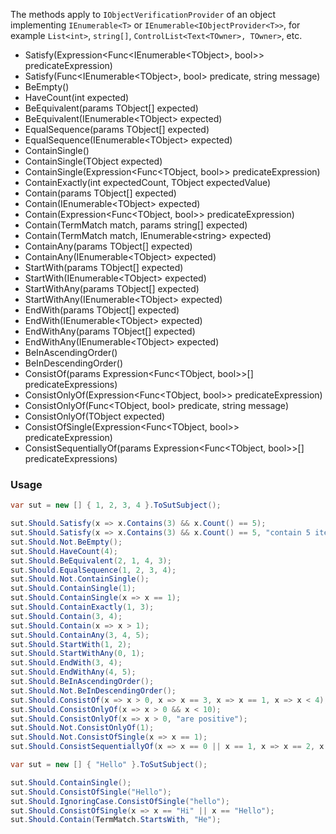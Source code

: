 The methods apply to `IObjectVerificationProvider` of an object implementing `IEnumerable<T>` or `IEnumerable<IObjectProvider<T>>`,
for example `List<int>`, `string[]`, `ControlList<Text<TOwner>, TOwner>`, etc.

<ul class="member-list">
    <li class="member">
        Satisfy<wbr>(<span class="type">Expression</span><wbr>&lt;<span class="type">Func</span><wbr>&lt;<span class="type">IEnumerable</span><wbr>&lt;<span class="type">TObject</span>&gt;, <span class="keyword">bool</span>&gt;&gt; predicateExpression)
    </li>
    <li class="member">
        Satisfy<wbr>(<span class="type">Func</span><wbr>&lt;<span class="type">IEnumerable</span><wbr>&lt;<span class="type">TObject</span>&gt;, <span class="keyword">bool</span>&gt; predicate, <span class="keyword">string</span> message)
    </li>
    <li class="member">
        BeEmpty<wbr>()
    </li>
    <li class="member">
        HaveCount<wbr>(<span class="keyword">int</span> expected)
    </li>
    <li class="member">
        BeEquivalent<wbr>(<span class="keyword">params</span> <span class="type">TObject</span>[] expected)
    </li>
    <li class="member">
        BeEquivalent<wbr>(<span class="type">IEnumerable</span>&lt;<span class="type">TObject</span>&gt; expected)
    </li>
    <li class="member">
        EqualSequence<wbr>(<span class="keyword">params</span> <span class="type">TObject</span>[] expected)
    </li>
    <li class="member">
        EqualSequence<wbr>(<span class="type">IEnumerable</span>&lt;<span class="type">TObject</span>&gt; expected)
    </li>
    <li class="member">
        ContainSingle<wbr>()
    </li>
    <li class="member">
        ContainSingle<wbr>(<span class="type">TObject</span> expected)
    </li>
    <li class="member">
        ContainSingle<wbr>(<span class="type">Expression</span><wbr>&lt;<span class="type">Func</span><wbr>&lt;<span class="type">TObject</span>, <span class="keyword">bool</span>&gt;&gt; predicateExpression)
    </li>
    <li class="member">
        ContainExactly<wbr>(<span class="keyword">int</span> expectedCount, <span class="type">TObject</span> expectedValue)
    </li>
    <li class="member">
        Contain<wbr>(<span class="keyword">params</span> <span class="type">TObject</span>[] expected)
    </li>
    <li class="member">
        Contain<wbr>(<span class="type">IEnumerable</span>&lt;<span class="type">TObject</span>&gt; expected)
    </li>
    <li class="member">
        Contain<wbr>(<span class="type">Expression</span><wbr>&lt;<span class="type">Func</span><wbr>&lt;<span class="type">TObject</span>, <span class="keyword">bool</span>&gt;&gt; predicateExpression)
    </li>
    <li class="member">
        Contain<wbr>(<span class="type">TermMatch</span> match, <span class="keyword">params</span> <span class="keyword">string</span>[] expected)
    </li>
    <li class="member">
        Contain<wbr>(<span class="type">TermMatch</span> match, <span class="type">IEnumerable</span>&lt;<span class="keyword">string</span>&gt; expected)
    </li>
    <li class="member">
        ContainAny<wbr>(<span class="keyword">params</span> <span class="type">TObject</span>[] expected)
    </li>
    <li class="member">
        ContainAny<wbr>(<span class="type">IEnumerable</span>&lt;<span class="type">TObject</span>&gt; expected)
    </li>
    <li class="member">
        StartWith<wbr>(<span class="keyword">params</span> <span class="type">TObject</span>[] expected)
    </li>
    <li class="member">
        StartWith<wbr>(<span class="type">IEnumerable</span>&lt;<span class="type">TObject</span>&gt; expected)
    </li>
    <li class="member">
        StartWithAny<wbr>(<span class="keyword">params</span> <span class="type">TObject</span>[] expected)
    </li>
    <li class="member">
        StartWithAny<wbr>(<span class="type">IEnumerable</span>&lt;<span class="type">TObject</span>&gt; expected)
    </li>
    <li class="member">
        EndWith<wbr>(<span class="keyword">params</span> <span class="type">TObject</span>[] expected)
    </li>
    <li class="member">
        EndWith<wbr>(<span class="type">IEnumerable</span>&lt;<span class="type">TObject</span>&gt; expected)
    </li>
    <li class="member">
        EndWithAny<wbr>(<span class="keyword">params</span> <span class="type">TObject</span>[] expected)
    </li>
    <li class="member">
        EndWithAny<wbr>(<span class="type">IEnumerable</span>&lt;<span class="type">TObject</span>&gt; expected)
    </li>
    <li class="member">
        BeInAscendingOrder<wbr>()
    </li>
    <li class="member">
        BeInDescendingOrder<wbr>()
    </li>
    <li class="member">
        ConsistOf<wbr>(<span class="keyword">params</span> <span class="type">Expression</span><wbr>&lt;<span class="type">Func</span><wbr>&lt;<span class="type">TObject</span>, <span class="keyword">bool</span>&gt;&gt;[] predicateExpressions)
    </li>
    <li class="member">
        ConsistOnlyOf<wbr>(<span class="type">Expression</span><wbr>&lt;<span class="type">Func</span><wbr>&lt;<span class="type">TObject</span>, <span class="keyword">bool</span>&gt;&gt; predicateExpression)
    </li>
    <li class="member">
        ConsistOnlyOf<wbr>(<span class="type">Func</span><wbr>&lt;<span class="type">TObject</span>, <span class="keyword">bool</span>&gt; predicate, <span class="keyword">string</span> message)
    </li>
    <li class="member">
        ConsistOnlyOf<wbr>(<span class="type">TObject</span> expected)
    </li>
    <li class="member">
        ConsistOfSingle<wbr>(<span class="type">Expression</span><wbr>&lt;<span class="type">Func</span><wbr>&lt;<span class="type">TObject</span>, <span class="keyword">bool</span>&gt;&gt; predicateExpression)
    </li>
    <li class="member">
        ConsistSequentiallyOf<wbr>(<span class="keyword">params</span> <span class="type">Expression</span><wbr>&lt;<span class="type">Func</span><wbr>&lt;<span class="type">TObject</span>, <span class="keyword">bool</span>&gt;&gt;[] predicateExpressions)
    </li>
</ul>

### Usage

```cs
var sut = new [] { 1, 2, 3, 4 }.ToSutSubject();

sut.Should.Satisfy(x => x.Contains(3) && x.Count() == 5);
sut.Should.Satisfy(x => x.Contains(3) && x.Count() == 5, "contain 5 items including 3");
sut.Should.Not.BeEmpty();
sut.Should.HaveCount(4);
sut.Should.BeEquivalent(2, 1, 4, 3);
sut.Should.EqualSequence(1, 2, 3, 4);
sut.Should.Not.ContainSingle();
sut.Should.ContainSingle(1);
sut.Should.ContainSingle(x => x == 1);
sut.Should.ContainExactly(1, 3);
sut.Should.Contain(3, 4);
sut.Should.Contain(x => x > 1);
sut.Should.ContainAny(3, 4, 5);
sut.Should.StartWith(1, 2);
sut.Should.StartWithAny(0, 1);
sut.Should.EndWith(3, 4);
sut.Should.EndWithAny(4, 5);
sut.Should.BeInAscendingOrder();
sut.Should.Not.BeInDescendingOrder();
sut.Should.ConsistOf(x => x > 0, x => x == 3, x => x == 1, x => x < 4);
sut.Should.ConsistOnlyOf(x => x > 0 && x < 10);
sut.Should.ConsistOnlyOf(x => x > 0, "are positive");
sut.Should.Not.ConsistOnlyOf(1);
sut.Should.Not.ConsistOfSingle(x => x == 1);
sut.Should.ConsistSequentiallyOf(x => x == 0 || x == 1, x => x == 2, x => x == 3, x => x >= 4);
```

```cs
var sut = new [] { "Hello" }.ToSutSubject();

sut.Should.ContainSingle();
sut.Should.ConsistOfSingle("Hello");
sut.Should.IgnoringCase.ConsistOfSingle("hello");
sut.Should.ConsistOfSingle(x => x == "Hi" || x == "Hello");
sut.Should.Contain(TermMatch.StartsWith, "He");
```